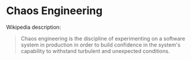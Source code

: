 # Chaos Engineering

Wikipedia description:
> Chaos engineering is the discipline of experimenting on a software system in production in order to build confidence
> in the system's capability to withstand turbulent and unexpected conditions.
